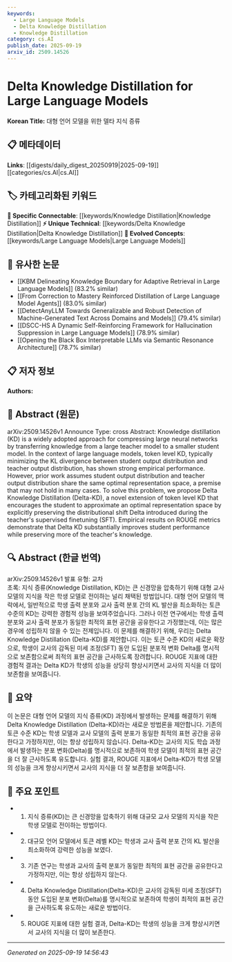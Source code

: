 ```yaml
---
keywords:
  - Large Language Models
  - Delta Knowledge Distillation
  - Knowledge Distillation
category: cs.AI
publish_date: 2025-09-19
arxiv_id: 2509.14526
---
```


<!-- KEYWORD_LINKING_METADATA:
{
  "processed_timestamp": "2025-09-22 21:49:06.298264",
  "vocabulary_version": "1.0",
  "selected_keywords": [
    "Large Language Models",
    "Delta Knowledge Distillation",
    "Knowledge Distillation"
  ],
  "rejected_keywords": [
    "Token Level Knowledge Distillation",
    "Supervised Finetuning"
  ],
  "similarity_scores": {
    "Large Language Models": 0.85,
    "Delta Knowledge Distillation": 0.88,
    "Knowledge Distillation": 0.78
  },
  "extraction_method": "AI_prompt_based",
  "budget_applied": true
}
-->


# Delta Knowledge Distillation for Large Language Models

**Korean Title:** 대형 언어 모델을 위한 델타 지식 증류

## 📋 메타데이터

**Links**: [[digests/daily_digest_20250919|2025-09-19]]   [[categories/cs.AI|cs.AI]]

## 🏷️ 카테고리화된 키워드
**🔗 Specific Connectable**: [[keywords/Knowledge Distillation|Knowledge Distillation]]
**⚡ Unique Technical**: [[keywords/Delta Knowledge Distillation|Delta Knowledge Distillation]]
**🚀 Evolved Concepts**: [[keywords/Large Language Models|Large Language Models]]

## 🔗 유사한 논문
- [[KBM Delineating Knowledge Boundary for Adaptive Retrieval in Large Language Models]] (83.2% similar)
- [[From Correction to Mastery Reinforced Distillation of Large Language Model Agents]] (83.0% similar)
- [[DetectAnyLLM Towards Generalizable and Robust Detection of Machine-Generated Text Across Domains and Models]] (79.4% similar)
- [[DSCC-HS A Dynamic Self-Reinforcing Framework for Hallucination Suppression in Large Language Models]] (78.9% similar)
- [[Opening the Black Box Interpretable LLMs via Semantic Resonance Architecture]] (78.7% similar)

## 📋 저자 정보

**Authors:** 

## 📄 Abstract (원문)

arXiv:2509.14526v1 Announce Type: cross 
Abstract: Knowledge distillation (KD) is a widely adopted approach for compressing large neural networks by transferring knowledge from a large teacher model to a smaller student model. In the context of large language models, token level KD, typically minimizing the KL divergence between student output distribution and teacher output distribution, has shown strong empirical performance. However, prior work assumes student output distribution and teacher output distribution share the same optimal representation space, a premise that may not hold in many cases. To solve this problem, we propose Delta Knowledge Distillation (Delta-KD), a novel extension of token level KD that encourages the student to approximate an optimal representation space by explicitly preserving the distributional shift Delta introduced during the teacher's supervised finetuning (SFT). Empirical results on ROUGE metrics demonstrate that Delta KD substantially improves student performance while preserving more of the teacher's knowledge.

## 🔍 Abstract (한글 번역)

arXiv:2509.14526v1 발표 유형: 교차  
초록: 지식 증류(Knowledge Distillation, KD)는 큰 신경망을 압축하기 위해 대형 교사 모델의 지식을 작은 학생 모델로 전이하는 널리 채택된 방법입니다. 대형 언어 모델의 맥락에서, 일반적으로 학생 출력 분포와 교사 출력 분포 간의 KL 발산을 최소화하는 토큰 수준의 KD는 강력한 경험적 성능을 보여주었습니다. 그러나 이전 연구에서는 학생 출력 분포와 교사 출력 분포가 동일한 최적의 표현 공간을 공유한다고 가정했는데, 이는 많은 경우에 성립하지 않을 수 있는 전제입니다. 이 문제를 해결하기 위해, 우리는 Delta Knowledge Distillation (Delta-KD)를 제안합니다. 이는 토큰 수준 KD의 새로운 확장으로, 학생이 교사의 감독된 미세 조정(SFT) 동안 도입된 분포적 변화 Delta를 명시적으로 보존함으로써 최적의 표현 공간을 근사하도록 장려합니다. ROUGE 지표에 대한 경험적 결과는 Delta KD가 학생의 성능을 상당히 향상시키면서 교사의 지식을 더 많이 보존함을 보여줍니다.

## 📝 요약

이 논문은 대형 언어 모델의 지식 증류(KD) 과정에서 발생하는 문제를 해결하기 위해 Delta Knowledge Distillation (Delta-KD)라는 새로운 방법론을 제안합니다. 기존의 토큰 수준 KD는 학생 모델과 교사 모델의 출력 분포가 동일한 최적의 표현 공간을 공유한다고 가정하지만, 이는 항상 성립하지 않습니다. Delta-KD는 교사의 지도 학습 과정에서 발생하는 분포 변화(Delta)를 명시적으로 보존하여 학생 모델이 최적의 표현 공간을 더 잘 근사하도록 유도합니다. 실험 결과, ROUGE 지표에서 Delta-KD가 학생 모델의 성능을 크게 향상시키면서 교사의 지식을 더 잘 보존함을 보여줍니다.

## 🎯 주요 포인트

- 1. 지식 증류(KD)는 큰 신경망을 압축하기 위해 대규모 교사 모델의 지식을 작은 학생 모델로 전이하는 방법이다.

- 2. 대규모 언어 모델에서 토큰 레벨 KD는 학생과 교사 출력 분포 간의 KL 발산을 최소화하여 강력한 성능을 보였다.

- 3. 기존 연구는 학생과 교사의 출력 분포가 동일한 최적의 표현 공간을 공유한다고 가정하지만, 이는 항상 성립하지 않는다.

- 4. Delta Knowledge Distillation(Delta-KD)은 교사의 감독된 미세 조정(SFT) 동안 도입된 분포 변화(Delta)를 명시적으로 보존하여 학생이 최적의 표현 공간을 근사하도록 유도하는 새로운 방법이다.

- 5. ROUGE 지표에 대한 실험 결과, Delta-KD는 학생의 성능을 크게 향상시키면서 교사의 지식을 더 많이 보존한다.

---

*Generated on 2025-09-19 14:56:43*